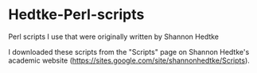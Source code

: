 # Hedtke-Perl-scripts
Perl scripts I use that were originally written by Shannon Hedtke

I downloaded these scripts from the "Scripts" page on Shannon Hedtke's academic website (https://sites.google.com/site/shannonhedtke/Scripts).
